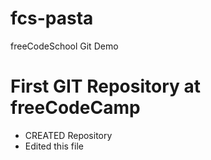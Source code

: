 # fcs-pasta
freeCodeSchool Git Demo
# First GIT Repository at freeCodeCamp
* CREATED Repository
* Edited this file

